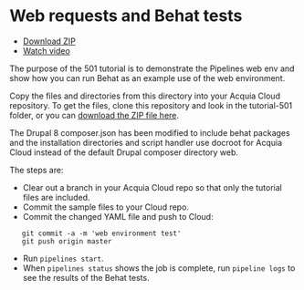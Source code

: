 # Web requests and Behat tests

* [Download ZIP](http://tutorials.pipeline-dev.services.acquia.io/pipelinestutorial501.zip)
* [Watch video](https://player.vimeo.com/video/444999886)

The purpose of the 501 tutorial is to demonstrate the Pipelines web env and show how you can run Behat as an example use of the web
environment.

Copy the files and directories from this directory into your Acquia Cloud repository. To get the files, clone this repository and look in the tutorial-501 folder, or you can [download the ZIP file here](http://tutorials.pipeline-dev.services.acquia.io/pipelinestutorial501.zip).

The Drupal 8 composer.json has been modified to include behat packages and the installation directories and script handler use docroot for Acquia Cloud instead of the default Drupal composer directory web.

The steps are:

* Clear out a branch in your Acquia Cloud repo so that only the tutorial files are included.
* Commit the sample files to your Cloud repo.
* Commit the changed YAML file and push to Cloud:
```
   git commit -a -m 'web environment test'
   git push origin master
```
* Run ```pipelines start```.
* When ```pipelines status``` shows the job is complete, run ```pipeline logs``` to see the results of the Behat tests.
